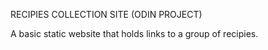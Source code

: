 RECIPIES COLLECTION SITE (ODIN PROJECT)

A basic static website that holds links to a group of recipies. 


